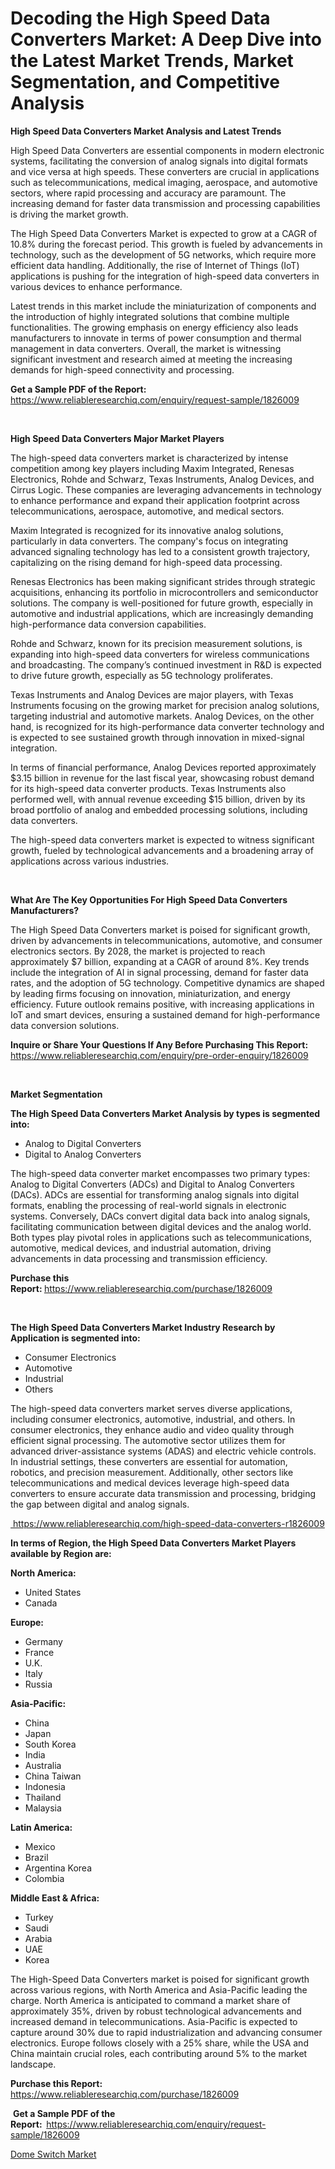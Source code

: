 <p><h1>Decoding the High Speed Data Converters Market: A Deep Dive into the Latest Market Trends, Market Segmentation, and Competitive Analysis</h1></p><p><strong>High Speed Data Converters Market Analysis and Latest Trends</strong></p>
<p><p>High Speed Data Converters are essential components in modern electronic systems, facilitating the conversion of analog signals into digital formats and vice versa at high speeds. These converters are crucial in applications such as telecommunications, medical imaging, aerospace, and automotive sectors, where rapid processing and accuracy are paramount. The increasing demand for faster data transmission and processing capabilities is driving the market growth.</p><p>The High Speed Data Converters Market is expected to grow at a CAGR of 10.8% during the forecast period. This growth is fueled by advancements in technology, such as the development of 5G networks, which require more efficient data handling. Additionally, the rise of Internet of Things (IoT) applications is pushing for the integration of high-speed data converters in various devices to enhance performance. </p><p>Latest trends in this market include the miniaturization of components and the introduction of highly integrated solutions that combine multiple functionalities. The growing emphasis on energy efficiency also leads manufacturers to innovate in terms of power consumption and thermal management in data converters. Overall, the market is witnessing significant investment and research aimed at meeting the increasing demands for high-speed connectivity and processing.</p></p>
<p><strong>Get a Sample PDF of the Report:&nbsp;</strong> <a href="https://www.reliableresearchiq.com/enquiry/request-sample/1826009?utm_campaign=2273&utm_medium=2&utm_source=Github&utm_content=ia&utm_term=10022025&utm_id=high-speed-data-converters">https://www.reliableresearchiq.com/enquiry/request-sample/1826009</a></p>
<p>&nbsp;</p>
<p><strong>High Speed Data Converters Major Market Players</strong></p>
<p><p>The high-speed data converters market is characterized by intense competition among key players including Maxim Integrated, Renesas Electronics, Rohde and Schwarz, Texas Instruments, Analog Devices, and Cirrus Logic. These companies are leveraging advancements in technology to enhance performance and expand their application footprint across telecommunications, aerospace, automotive, and medical sectors.</p><p>Maxim Integrated is recognized for its innovative analog solutions, particularly in data converters. The company's focus on integrating advanced signaling technology has led to a consistent growth trajectory, capitalizing on the rising demand for high-speed data processing.</p><p>Renesas Electronics has been making significant strides through strategic acquisitions, enhancing its portfolio in microcontrollers and semiconductor solutions. The company is well-positioned for future growth, especially in automotive and industrial applications, which are increasingly demanding high-performance data conversion capabilities.</p><p>Rohde and Schwarz, known for its precision measurement solutions, is expanding into high-speed data converters for wireless communications and broadcasting. The company’s continued investment in R&D is expected to drive future growth, especially as 5G technology proliferates.</p><p>Texas Instruments and Analog Devices are major players, with Texas Instruments focusing on the growing market for precision analog solutions, targeting industrial and automotive markets. Analog Devices, on the other hand, is recognized for its high-performance data converter technology and is expected to see sustained growth through innovation in mixed-signal integration.</p><p>In terms of financial performance, Analog Devices reported approximately $3.15 billion in revenue for the last fiscal year, showcasing robust demand for its high-speed data converter products. Texas Instruments also performed well, with annual revenue exceeding $15 billion, driven by its broad portfolio of analog and embedded processing solutions, including data converters. </p><p>The high-speed data converters market is expected to witness significant growth, fueled by technological advancements and a broadening array of applications across various industries.</p></p>
<p>&nbsp;</p>
<p><strong>What Are The Key Opportunities For High Speed Data Converters Manufacturers?</strong></p>
<p><p>The High Speed Data Converters market is poised for significant growth, driven by advancements in telecommunications, automotive, and consumer electronics sectors. By 2028, the market is projected to reach approximately $7 billion, expanding at a CAGR of around 8%. Key trends include the integration of AI in signal processing, demand for faster data rates, and the adoption of 5G technology. Competitive dynamics are shaped by leading firms focusing on innovation, miniaturization, and energy efficiency. Future outlook remains positive, with increasing applications in IoT and smart devices, ensuring a sustained demand for high-performance data conversion solutions.</p></p>
<p><strong>Inquire or Share Your Questions If Any Before Purchasing This Report:</strong> <a href="https://www.reliableresearchiq.com/enquiry/pre-order-enquiry/1826009?utm_campaign=2273&utm_medium=2&utm_source=Github&utm_content=ia&utm_term=10022025&utm_id=high-speed-data-converters">https://www.reliableresearchiq.com/enquiry/pre-order-enquiry/1826009</a></p>
<p>&nbsp;</p>
<p><strong>Market Segmentation</strong></p>
<p><strong>The High Speed Data Converters Market Analysis by types is segmented into:</strong></p>
<p><ul><li>Analog to Digital Converters</li><li>Digital to Analog Converters</li></ul></p>
<p><p>The high-speed data converter market encompasses two primary types: Analog to Digital Converters (ADCs) and Digital to Analog Converters (DACs). ADCs are essential for transforming analog signals into digital formats, enabling the processing of real-world signals in electronic systems. Conversely, DACs convert digital data back into analog signals, facilitating communication between digital devices and the analog world. Both types play pivotal roles in applications such as telecommunications, automotive, medical devices, and industrial automation, driving advancements in data processing and transmission efficiency.</p></p>
<p><strong>Purchase this Report:&nbsp;</strong><a href="https://www.reliableresearchiq.com/purchase/1826009?utm_campaign=2273&utm_medium=2&utm_source=Github&utm_content=ia&utm_term=10022025&utm_id=high-speed-data-converters">https://www.reliableresearchiq.com/purchase/1826009</a></p>
<p>&nbsp;</p>
<p><strong>The High Speed Data Converters Market Industry Research by Application is segmented into:</strong></p>
<p><ul><li>Consumer Electronics</li><li>Automotive</li><li>Industrial</li><li>Others</li></ul></p>
<p><p>The high-speed data converters market serves diverse applications, including consumer electronics, automotive, industrial, and others. In consumer electronics, they enhance audio and video quality through efficient signal processing. The automotive sector utilizes them for advanced driver-assistance systems (ADAS) and electric vehicle controls. In industrial settings, these converters are essential for automation, robotics, and precision measurement. Additionally, other sectors like telecommunications and medical devices leverage high-speed data converters to ensure accurate data transmission and processing, bridging the gap between digital and analog signals.</p></p>
<p><a href="https://www.reliableresearchiq.com/high-speed-data-converters-r1826009?utm_campaign=2273&utm_medium=2&utm_source=Github&utm_content=ia&utm_term=10022025&utm_id=high-speed-data-converters">&nbsp;https://www.reliableresearchiq.com/high-speed-data-converters-r1826009</a></p>
<p><strong>In terms of Region, the High Speed Data Converters Market Players available by Region are:</strong></p>
<p>
    <p> <strong> North America: </strong>
        <ul>
            <li>United States</li>
            <li>Canada</li>
        </ul>
        </p> 
    <p> <strong> Europe: </strong>
        <ul>
            <li>Germany</li>
            <li>France</li>
            <li>U.K.</li>
            <li>Italy</li>
            <li>Russia</li>
        </ul>
        </p> 
    <p> <strong> Asia-Pacific: </strong>
        <ul>
            <li>China</li>
            <li>Japan</li>
            <li>South Korea</li>
            <li>India</li>
            <li>Australia</li>
            <li>China Taiwan</li>
            <li>Indonesia</li>
            <li>Thailand</li>
            <li>Malaysia</li>
        </ul>
        </p> 
    <p> <strong> Latin America: </strong>
        <ul>
            <li>Mexico</li>
            <li>Brazil</li>
            <li>Argentina Korea</li>
            <li>Colombia</li>
        </ul>
        </p> 
    <p> <strong> Middle East & Africa: </strong>
        <ul>
            <li>Turkey</li>
            <li>Saudi</li>
            <li>Arabia</li>
            <li>UAE</li>
            <li>Korea</li>
        </ul>
    </p>
    </p>
<p><p>The High-Speed Data Converters market is poised for significant growth across various regions, with North America and Asia-Pacific leading the charge. North America is anticipated to command a market share of approximately 35%, driven by robust technological advancements and increased demand in telecommunications. Asia-Pacific is expected to capture around 30% due to rapid industrialization and advancing consumer electronics. Europe follows closely with a 25% share, while the USA and China maintain crucial roles, each contributing around 5% to the market landscape.</p></p>
<p><strong>Purchase this Report: </strong><a href="https://www.reliableresearchiq.com/purchase/1826009?utm_campaign=2273&utm_medium=2&utm_source=Github&utm_content=ia&utm_term=10022025&utm_id=high-speed-data-converters">https://www.reliableresearchiq.com/purchase/1826009</a></p>
<p>&nbsp;<strong>Get a Sample PDF of the Report:&nbsp;&nbsp;</strong><a href="https://www.reliableresearchiq.com/enquiry/request-sample/1826009?utm_campaign=2273&utm_medium=2&utm_source=Github&utm_content=ia&utm_term=10022025&utm_id=high-speed-data-converters">https://www.reliableresearchiq.com/enquiry/request-sample/1826009</a></p>
<p><strong></strong></p>
<p><p><a href="https://github.com/jeastefanowicz7816/Market-Research-Report-List-1/blob/main/dome-switch-market.md?utm_campaign=2273&utm_medium=2&utm_source=Github&utm_content=ia&utm_term=10022025&utm_id=high-speed-data-converters">Dome Switch Market</a></p></p>